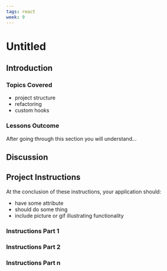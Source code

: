 ```yaml
---
tags: react 
week: 9
---
```


# Untitled

## Introduction

### Topics Covered

- project structure
- refactoring
- custom hooks

### Lessons Outcome

After going through this section you will understand...

## Discussion

## Project Instructions

At the conclusion of these instructions, your application should:

- have some attribute
- should do some thing
- include picture or gif illustrating functionality

### Instructions Part 1

### Instructions Part 2

### Instructions Part n
